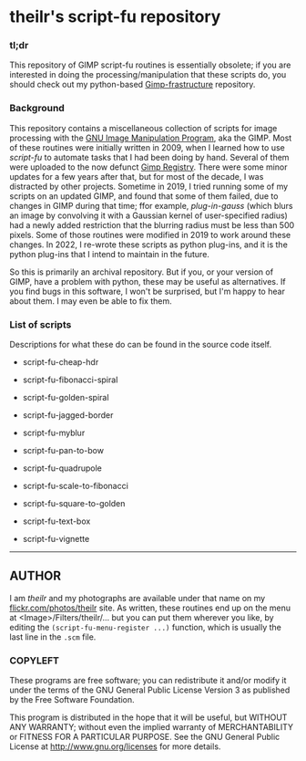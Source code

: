 # theilr's script-fu repository

### tl;dr

This repository of GIMP script-fu routines is essentially obsolete; if you are interested in doing the processing/manipulation that these scripts do, you should check out my python-based [Gimp-frastructure](https://github.com/theilr/gimp-frastructure) repository.

### Background

This repository contains a miscellaneous collection of scripts for image processing with the [GNU Image Manipulation Program](https://www.gimp.org/GIMP), aka the GIMP. Most of these routines were initially written in 2009, when I learned how to use *script-fu* to automate tasks that I had been doing by hand.  Several of them were uploaded to the now defunct [Gimp Registry](https://www.gimp.org/registry). There were some minor updates for a few years after that, but for most of the decade, I was distracted by other projects.  Sometime in 2019, I tried running some of my scripts on an updated GIMP, and found that some of them failed, due to changes in GIMP during that time; ffor example, *plug-in-gauss* (which blurs an image by convolving it with a Gaussian kernel of user-specified radius) had a newly added restriction that the blurring radius must be less than 500 pixels.  Some of those routines were modified in 2019 to work around these changes.  In 2022, I re-wrote these scripts as python plug-ins, and it is the python plug-ins that I intend to maintain in the future.

So this is primarily an archival repository. But if you, or your version of GIMP, have a problem with python, these may be useful as alternatives.  If you find bugs in this software, I won't be surprised, but I'm happy to hear about them. I may even be able to fix them.

### List of scripts

Descriptions for what these do can be found in the source code itself.

* script-fu-cheap-hdr

* script-fu-fibonacci-spiral

* script-fu-golden-spiral

* script-fu-jagged-border

* script-fu-myblur

* script-fu-pan-to-bow

* script-fu-quadrupole

* script-fu-scale-to-fibonacci

* script-fu-square-to-golden

* script-fu-text-box

* script-fu-vignette

___

## AUTHOR

I am *theilr* and my photographs are available under that name on my [flickr.com/photos/theilr](http://flickr.com/photos/theilr) site.
As written, these routines end up on the menu at \<Image\>/Filters/theilr/... but
you can put them wherever you like,
by editing the `(script-fu-menu-register ...)` function, which is usually the last
line in the `.scm` file.

### COPYLEFT

These programs are free software; you can redistribute it and/or modify
it under the terms of the GNU General Public License Version 3 as
published by the Free Software Foundation.

This program is distributed in the hope that it will be useful,
but WITHOUT ANY WARRANTY; without even the implied warranty of
MERCHANTABILITY or FITNESS FOR A PARTICULAR PURPOSE.  See the
GNU General Public License at  http://www.gnu.org/licenses for
more details.



